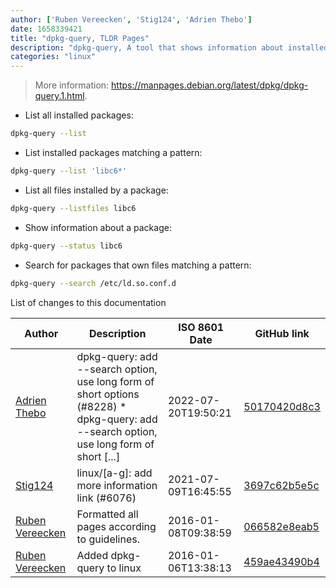 ```yaml
---
author: ['Ruben Vereecken', 'Stig124', 'Adrien Thebo']
date: 1658339421
title: "dpkg-query, TLDR Pages"
description: "dpkg-query, A tool that shows information about installed packages."
categories: "linux"
---
```

> More information: <https://manpages.debian.org/latest/dpkg/dpkg-query.1.html>.

- List all installed packages:

```bash
dpkg-query --list
```

- List installed packages matching a pattern:

```bash
dpkg-query --list 'libc6*'
```

- List all files installed by a package:

```bash
dpkg-query --listfiles libc6
```

- Show information about a package:

```bash
dpkg-query --status libc6
```

- Search for packages that own files matching a pattern:

```bash
dpkg-query --search /etc/ld.so.conf.d
```
List of changes to this documentation


Author | Description | ISO 8601 Date | GitHub link
------|-----|-----|-----
[Adrien Thebo](mailto:adrien@lagrange-automation.io) | dpkg-query: add --search option, use long form of short options (#8228) * dpkg-query: add --search option, use long form of short [...] | 2022-07-20T19:50:21 | [50170420d8c3](https://github.com/tldr-pages/tldr/commit/50170420d8c3d7c7ea5a7fc17e6e0f8af71b7733)
[Stig124](mailto:stigpro@outlook.fr) | linux/[a-g]: add more information link (#6076) | 2021-07-09T16:45:55 | [3697c62b5e5c](https://github.com/tldr-pages/tldr/commit/3697c62b5e5cd9bae7a99c591cb81d1ddcfbf792)
[Ruben Vereecken](mailto:rubenvereecken@gmail.com) | Formatted all pages according to guidelines. | 2016-01-08T09:38:59 | [066582e8eab5](https://github.com/tldr-pages/tldr/commit/066582e8eab57bce9861cc8d379e158d61f1cc95)
[Ruben Vereecken](mailto:rubenvereecken@gmail.com) | Added dpkg-query to linux | 2016-01-06T13:38:13 | [459ae43490b4](https://github.com/tldr-pages/tldr/commit/459ae43490b424c488cb4885822df49fbf8a629e)


